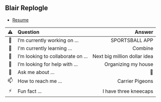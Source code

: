 ## Blair Replogle

- [Resume](../RESUME.md)

| ⚠️ | Question | Answer |
|:-----:|:--------------------------------------------------|--------------------------------------------------:|
| 🔭 | I’m currently working on ... | SPORTSBALL APP |
| 🌱 | I'm currently learning ... | Combine |
| 👯 | I’m looking to collaborate on ... | Next big million dollar idea |
| 🤔 | I’m looking for help with ... | Organizing my house |
| 💬 | Ask me about ... | 🙊 |
| 📫 | How to reach me ... | Carrier Pigeons |
| ⚡ | Fun fact ... | I have three kneecaps |
